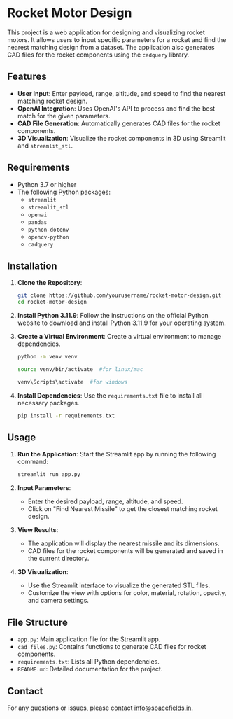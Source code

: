 # Rocket Motor Design

This project is a web application for designing and visualizing rocket motors. It allows users to input specific parameters for a rocket and find the nearest matching design from a dataset. The application also generates CAD files for the rocket components using the `cadquery` library.

## Features

- **User Input**: Enter payload, range, altitude, and speed to find the nearest matching rocket design.
- **OpenAI Integration**: Uses OpenAI's API to process and find the best match for the given parameters.
- **CAD File Generation**: Automatically generates CAD files for the rocket components.
- **3D Visualization**: Visualize the rocket components in 3D using Streamlit and `streamlit_stl`.

## Requirements

- Python 3.7 or higher
- The following Python packages:
  - `streamlit`
  - `streamlit_stl`
  - `openai`
  - `pandas`
  - `python-dotenv`
  - `opencv-python`
  - `cadquery`

## Installation

1. **Clone the Repository**:
   ```bash
   git clone https://github.com/yourusername/rocket-motor-design.git
   cd rocket-motor-design
   ```

2. **Install Python 3.11.9**:
   Follow the instructions on the official Python website to download and install Python 3.11.9 for your operating system.

3. **Create a Virtual Environment**:
   Create a virtual environment to manage dependencies.
   ```bash
   python -m venv venv

   source venv/bin/activate  #for linux/mac
   
   venv\Scripts\activate  #for windows
   ```

4. **Install Dependencies**:
   Use the `requirements.txt` file to install all necessary packages.
   ```bash
   pip install -r requirements.txt
   ```


## Usage

1. **Run the Application**:
   Start the Streamlit app by running the following command:
   ```bash
   streamlit run app.py
   ```

2. **Input Parameters**:
   - Enter the desired payload, range, altitude, and speed.
   - Click on "Find Nearest Missile" to get the closest matching rocket design.

3. **View Results**:
   - The application will display the nearest missile and its dimensions.
   - CAD files for the rocket components will be generated and saved in the current directory.

4. **3D Visualization**:
   - Use the Streamlit interface to visualize the generated STL files.
   - Customize the view with options for color, material, rotation, opacity, and camera settings.

## File Structure

- `app.py`: Main application file for the Streamlit app.
- `cad_files.py`: Contains functions to generate CAD files for rocket components.
- `requirements.txt`: Lists all Python dependencies.
- `README.md`: Detailed documentation for the project.


## Contact

For any questions or issues, please contact [info@spacefields.in](mailto:info@spacefields.in).



